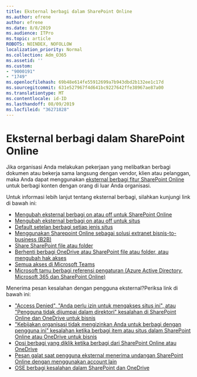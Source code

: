 ```yaml
---
title: Eksternal berbagi dalam SharePoint Online
ms.author: efrene
author: efrene
ms.date: 8/8/2019
ms.audience: ITPro
ms.topic: article
ROBOTS: NOINDEX, NOFOLLOW
localization_priority: Normal
ms.collection: Adm_O365
ms.assetid: ''
ms.custom:
- "9000191"
- "1749"
ms.openlocfilehash: 69b48e614fe55912699a7b943dbd2b132ee1c17d
ms.sourcegitcommit: 631e527967f4d641bc9227642ffe38967ae87a00
ms.translationtype: MT
ms.contentlocale: id-ID
ms.lasthandoff: 08/09/2019
ms.locfileid: "36271828"
---
```

# <a name="external-sharing-in-sharepoint-online"></a>Eksternal berbagi dalam SharePoint Online

Jika organisasi Anda melakukan pekerjaan yang melibatkan berbagi dokumen atau bekerja sama langsung dengan vendor, klien atau pelanggan, maka Anda dapat menggunakan [eksternal berbagi fitur SharePoint Online](https://docs.microsoft.com/sharepoint/external-sharing-overview) untuk berbagi konten dengan orang di luar Anda organisasi.

Untuk informasi lebih lanjut tentang eksternal berbagi, silahkan kunjungi link di bawah ini:

- [Mengubah eksternal berbagi on atau off untuk SharePoint Online](https://docs.microsoft.com/sharepoint/turn-external-sharing-on-or-off)
- [Mengubah eksternal berbagi on atau off untuk situs](https://docs.microsoft.com/sharepoint/change-external-sharing-site)
- [Default setelan berbagi setiap jenis situs](https://docs.microsoft.com/Office365/Enterprise/microsoft-365-guest-settings#sharepoint-site-level)
- [Menggunakan Sharepoint Online sebagai solusi extranet bisnis-to-business (B2B)](https://docs.microsoft.com/sharepoint/create-b2b-extranet)
- [Share SharePoint file atau folder](https://support.office.com/article/share-sharepoint-files-or-folders-1fe37332-0f9a-4719-970e-d2578da4941c)
- [Berhenti berbagi OneDrive atau SharePoint file atau folder, atau mengubah hak akses](https://support.office.com/article/stop-sharing-onedrive-or-sharepoint-files-or-folders-or-change-permissions-0a36470f-d7fe-40a0-bd74-0ac6c1e13323?ui=en-US&rs=en-US&ad=US)
- [Semua akses di Microsoft Teams](https://docs.microsoft.com/MicrosoftTeams/guest-access)
- [Microsoft tamu berbagi referensi pengaturan (Azure Active Directory, Microsoft 365 dan SharePoint Online)](https://docs.microsoft.com/Office365/Enterprise/microsoft-365-guest-settings)

Menerima pesan kesalahan dengan pengguna eksternal?Periksa link di bawah ini:

- ["Access Denied", "Anda perlu izin untuk mengakses situs ini", atau "Pengguna tidak dijumpai dalam direktori" kesalahan di SharePoint Online dan OneDrive untuk bisnis](https://docs.microsoft.com/sharepoint/support/administration/access-denied-or-need-permission-error-sharepoint-online-or-onedrive-for-business)
- ["Kebijakan organisasi tidak mengizinkan Anda untuk berbagi dengan pengguna ini" kesalahan ketika berbagi item atau situs dalam SharePoint Online atau OneDrive untuk bisnis](https://docs.microsoft.com/en-us/sharepoint/support/administration/organization-policies-do-not-allow-you-to-share-with-users-error)
- [Opsi berbagi yang diklik ketika berbagi dari SharePoint Online atau OneDrive](https://docs.microsoft.com/sharepoint/support/administration/sharing-options-grayed-out-when-sharing-from-sharepoint-online-or-onedrive)
- [Pesan galat saat pengguna eksternal menerima undangan SharePoint Online dengan menggunakan account lain](https://support.office.com/article/Error-message-when-an-external-user-accepts-a-SharePoint-Online-invitation-by-using-another-account-f0d34413-ea7c-42c7-a485-c4e5d421e5f0-)
- [OSE berbagi kesalahan dalam SharePoint dan OneDrive](https://docs.microsoft.com/sharepoint/sharepoint-onedrive-error-message)


